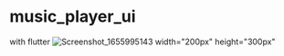 # music_player_ui
with flutter
![Screenshot_1655995143 width="200px" height="300px"](https://user-images.githubusercontent.com/85037120/175326238-78d0b772-4cfe-40fc-b77d-d01837bf0295.png)
